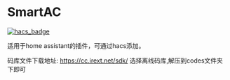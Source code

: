 # SmartAC
[![hacs_badge](https://img.shields.io/badge/HACS-Custom-41BDF5.svg)](https://github.com/hacs/integration)

适用于home assistant的插件，可通过hacs添加。

码库文件下载地址: https://cc.irext.net/sdk/ 选择离线码库,解压到codes文件夹下即可